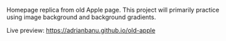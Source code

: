 Homepage replica from old Apple page. This project will primarily practice using image background and background gradients.

Live preview: https://adrianbanu.github.io/old-apple